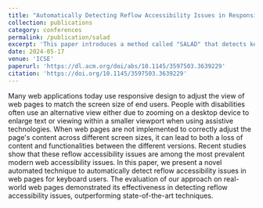 ```yaml
---
title: "Automatically Detecting Reflow Accessibility Issues in Responsive Web Pages"
collection: publications
category: conferences
permalink: /publication/salad
excerpt: 'This paper introduces a method called "SALAD" that detects keyboard accessibility issues preventing Assistive Technology users on smaller screens from accessing functionalities in web applications.'
date: 2024-05-17
venue: 'ICSE'
paperurl: 'https://dl.acm.org/doi/abs/10.1145/3597503.3639229'
citation: 'https://doi.org/10.1145/3597503.3639229'
---
```


Many web applications today use responsive design to adjust the view of web pages to match the screen size of end users. People with disabilities often use an alternative view either due to zooming on a desktop device to enlarge text or viewing within a smaller viewport when using assistive technologies. When web pages are not implemented to correctly adjust the page's content across different screen sizes, it can lead to both a loss of content and functionalities between the different versions. Recent studies show that these reflow accessibility issues are among the most prevalent modern web accessibility issues. In this paper, we present a novel automated technique to automatically detect reflow accessibility issues in web pages for keyboard users. The evaluation of our approach on real-world web pages demonstrated its effectiveness in detecting reflow accessibility issues, outperforming state-of-the-art techniques.